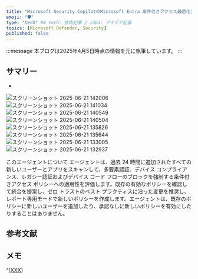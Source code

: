 ```yaml
---
title: "Microsoft Security CopilotのMicrosoft Entra 条件付きアクセス最適化エージェントを使ってみる"
emoji: "🛡" 
type: "tech" ## tech: 技術記事 / idea: アイデア記事
topics: [Microsoft Defender, Security] 
published: false
---
```


:::message
本ブログは2025年4月5日時点の情報を元に執筆しています。
:::

## サマリー
- 
![スクリーンショット 2025-06-21 142006](https://github.com/user-attachments/assets/5dc2bd9e-a2e3-411b-aca6-2f91bb7a79ea)
![スクリーンショット 2025-06-21 141034](https://github.com/user-attachments/assets/3d092ca3-24b5-4814-a7bb-490cc6305af8)
![スクリーンショット 2025-06-21 140549](https://github.com/user-attachments/assets/ff05310e-2465-4dba-af07-583630359b9d)
![スクリーンショット 2025-06-21 140504](https://github.com/user-attachments/assets/b71072c6-c0f9-49b8-bab5-1ce68400f621)
![スクリーンショット 2025-06-21 135826](https://github.com/user-attachments/assets/c03c9bef-1cc2-4ec3-8a15-a77842297ff4)
![スクリーンショット 2025-06-21 135644](https://github.com/user-attachments/assets/304d27f3-5b4a-4bb8-bd8f-5dd86611c172)
![スクリーンショット 2025-06-21 133005](https://github.com/user-attachments/assets/15613111-2b5c-4a05-a962-84b766687d74)
![スクリーンショット 2025-06-21 132937](https://github.com/user-attachments/assets/72403b4a-e215-46f8-a809-125cc9354deb)



このエージェントについて
エージェントは、過去 24 時間に追加されたすべての新しいユーザーとアプリをスキャンして、多要素認証、デバイス コンプライアンス、レガシー認証およびデバイス コード フローのブロックを強制する条件付きアクセス ポリシーへの適用性を評価します。既存の有効なポリシーを確認して統合を提案し、ゼロ トラストのベスト プラクティスに沿った変更を推奨し、レポート専用モードで新しいポリシーを作成します。エージェントは、既存のポリシーに新しいユーザーを追加したり、承認なしに新しいポリシーを有効にしたりすることはありません。


## 参考文献

## メモ
^[[XXX](https://XXX)]
